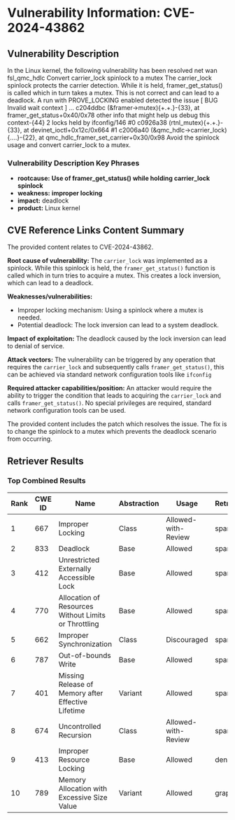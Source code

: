 # Vulnerability Information: CVE-2024-43862

## Vulnerability Description
In the Linux kernel, the following vulnerability has been resolved net wan fsl_qmc_hdlc Convert carrier_lock spinlock to a mutex The carrier_lock spinlock protects the carrier detection. While it is held, framer_get_status() is called which in turn takes a mutex. This is not correct and can lead to a deadlock. A run with PROVE_LOCKING enabled detected the issue [ BUG Invalid wait context ] ... c204ddbc (&framer->mutex){+.+.}-{33}, at framer_get_status+0x40/0x78 other info that might help us debug this context-{44} 2 locks held by ifconfig/146 #0 c0926a38 (rtnl_mutex){+.+.}-{33}, at devinet_ioctl+0x12c/0x664 #1 c2006a40 (&qmc_hdlc->carrier_lock){....}-{22}, at qmc_hdlc_framer_set_carrier+0x30/0x98 Avoid the spinlock usage and convert carrier_lock to a mutex.

### Vulnerability Description Key Phrases
- **rootcause:** **Use of framer_get_status() while holding carrier_lock spinlock**
- **weakness:** **improper locking**
- **impact:** deadlock
- **product:** Linux kernel

## CVE Reference Links Content Summary
The provided content relates to CVE-2024-43862.

**Root cause of vulnerability:**
The `carrier_lock` was implemented as a spinlock. While this spinlock is held, the `framer_get_status()` function is called which in turn tries to acquire a mutex. This creates a lock inversion, which can lead to a deadlock.

**Weaknesses/vulnerabilities:**
- Improper locking mechanism: Using a spinlock where a mutex is needed.
- Potential deadlock: The lock inversion can lead to a system deadlock.

**Impact of exploitation:**
The deadlock caused by the lock inversion can lead to denial of service.

**Attack vectors:**
The vulnerability can be triggered by any operation that requires the `carrier_lock` and subsequently calls `framer_get_status()`, this can be achieved via standard network configuration tools like `ifconfig`

**Required attacker capabilities/position:**
An attacker would require the ability to trigger the condition that leads to acquiring the `carrier_lock` and calls `framer_get_status()`. No special privileges are required, standard network configuration tools can be used.

The provided content includes the patch which resolves the issue. The fix is to change the spinlock to a mutex which prevents the deadlock scenario from occurring.

## Retriever Results

### Top Combined Results

| Rank | CWE ID | Name | Abstraction | Usage  | Retrievers | Individual Scores |
|------|--------|------|-------------|-------|------------|-------------------|
| 1 | 667 | Improper Locking | Class | Allowed-with-Review | sparse | 0.528 |
| 2 | 833 | Deadlock | Base | Allowed | sparse | 0.460 |
| 3 | 412 | Unrestricted Externally Accessible Lock | Base | Allowed | sparse | 0.450 |
| 4 | 770 | Allocation of Resources Without Limits or Throttling | Base | Allowed | sparse | 0.434 |
| 5 | 662 | Improper Synchronization | Class | Discouraged | sparse | 0.434 |
| 6 | 787 | Out-of-bounds Write | Base | Allowed | sparse | 0.430 |
| 7 | 401 | Missing Release of Memory after Effective Lifetime | Variant | Allowed | sparse | 0.428 |
| 8 | 674 | Uncontrolled Recursion | Class | Allowed-with-Review | sparse | 0.426 |
| 9 | 413 | Improper Resource Locking | Base | Allowed | dense | 0.560 |
| 10 | 789 | Memory Allocation with Excessive Size Value | Variant | Allowed | graph | 0.002 |

